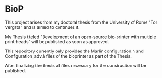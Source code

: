 # BioP

This project arises from my doctoral thesis from the University of Rome "Tor Vergata" and is aimed to continues it.

My Thesis titeled "Development of an open-source bio-printer with multiple print-heads" will be published as soon as approved.

This repository currently only provides the Marlin configuration.h and Configuration_adv.h files of the bioprinter as part of the Thesis.

After finalizing the thesis all files necessary for the construciton will be published.

